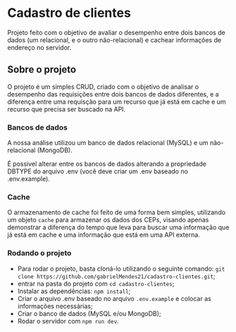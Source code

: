# Cadastro de clientes
Projeto feito com o objetivo de avaliar o desempenho entre dois bancos de dados (um relacional, e o outro não-relacional) e cachear informações de endereço no servidor.

## Sobre o projeto
O projeto é um simples CRUD, criado com o objetivo de analisar o desempenho das requisições entre dois bancos de dados diferentes, e a diferença entre uma requisção para um recurso que já está em cache e um recurso que precisa ser buscado na API.

### Bancos de dados
A nossa análise utilizou um banco de dados relacional (MySQL) e um não-relacional (MongoDB).

É possível alterar entre os bancos de dados alterando a propriedade DBTYPE do arquivo .env (você deve criar um .env baseado no .env.example).

### Cache
O armazenamento de cache foi feito de uma forma bem simples, utilizando um objeto `cache` para armazenar os dados dos CEPs, visando apenas demonstrar a diferença do tempo que leva para buscar uma informação que já está em cache e uma informação que está em uma API externa.

### Rodando o projeto
* Para rodar o projeto, basta cloná-lo utilizando o seguinte comando: `git clone https://github.com/gabrielMendes21/cadastro-clientes.git`;
* entrar na pasta do projeto com `cd cadastro-clientes`;
* Instalar as dependências: `npm install`;
* Criar o arquivo .env baseado no arquivo `.env.example` e colocar as informações necessárias;
* Criar o banco de dados (MySQL e/ou MongoDB);
* Rodar o servidor com `npm run dev`.
